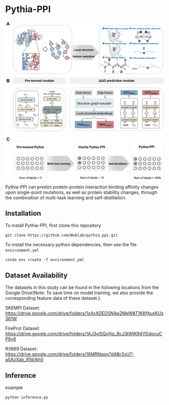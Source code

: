 # Pythia-PPI
![Pythia-PPI](./Architecture.png)
Pythia-PPI can predict protein-protein interaction binding affinity changes upon single-point mutations, as well as protein stability changes, through the combination of multi-task learning and self-distillation.
## Installation
To install Pythia-PPI, first clone this repository
```
git clone https://github.com/Wublab/pythia_ppi.git
```
To install the necessary python dependencies, then use the file ```environment.yml```
```
conda env create -f environment.yml
```
## Dataset Availability
The datasets in this study can be found in the following locations from the Google Drive(Note: To save time on model training, we also provide the corresponding feature data of these dataset.):

SKEMPI Dataset: https://drive.google.com/drive/folders/1z4xXDEDSNAp2MeWAT1KKfjtuxKUz361W

FireProt Dataset: https://drive.google.com/drive/folders/1AJ3ylSQvHq_RcJ3tWlK94YDdocuCP6y6

R3669 Dataset: https://drive.google.com/drive/folders/16MRNopn7dABr3xU7-aSAzXab_R5b1kh5
## Inference
example
```
python inference.py 
```
